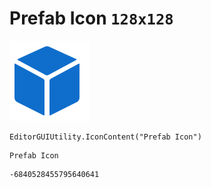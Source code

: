 # Prefab Icon `128x128`
<img src="/img/Prefab%20Icon.png" width=128 height=128>

``` CSharp
EditorGUIUtility.IconContent("Prefab Icon")
```
```
Prefab Icon
```
```
-6840528455795640641
```
